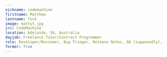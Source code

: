 ```yaml
---
nickname: codemachine
firstname: Matthew
lastname: Tuck
image: mattyt.jpg
irc: CodeMachine
location: Adelaide, SA, Australia
dayjob: Freelance Tutor/Contract Programmer
role: Developer/Reviewer, Bug Triager, Release Notes, QA (supposedly), Developers'/Reviewers' Guide, Sanity Check, Everything No One Else Wants To Do
former: True
---
```


